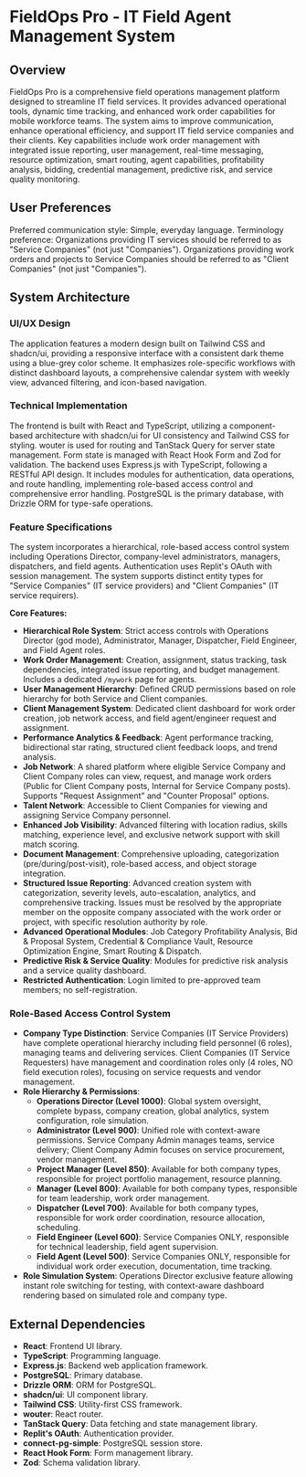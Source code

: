 # FieldOps Pro - IT Field Agent Management System

## Overview
FieldOps Pro is a comprehensive field operations management platform designed to streamline IT field services. It provides advanced operational tools, dynamic time tracking, and enhanced work order capabilities for mobile workforce teams. The system aims to improve communication, enhance operational efficiency, and support IT field service companies and their clients. Key capabilities include work order management with integrated issue reporting, user management, real-time messaging, resource optimization, smart routing, agent capabilities, profitability analysis, bidding, credential management, predictive risk, and service quality monitoring.

## User Preferences
Preferred communication style: Simple, everyday language.
Terminology preference: Organizations providing IT services should be referred to as "Service Companies" (not just "Companies"). Organizations providing work orders and projects to Service Companies should be referred to as "Client Companies" (not just "Companies").

## System Architecture

### UI/UX Design
The application features a modern design built on Tailwind CSS and shadcn/ui, providing a responsive interface with a consistent dark theme using a blue-grey color scheme. It emphasizes role-specific workflows with distinct dashboard layouts, a comprehensive calendar system with weekly view, advanced filtering, and icon-based navigation.

### Technical Implementation
The frontend is built with React and TypeScript, utilizing a component-based architecture with shadcn/ui for UI consistency and Tailwind CSS for styling. wouter is used for routing and TanStack Query for server state management. Form state is managed with React Hook Form and Zod for validation.
The backend uses Express.js with TypeScript, following a RESTful API design. It includes modules for authentication, data operations, and route handling, implementing role-based access control and comprehensive error handling. PostgreSQL is the primary database, with Drizzle ORM for type-safe operations.

### Feature Specifications
The system incorporates a hierarchical, role-based access control system including Operations Director, company-level administrators, managers, dispatchers, and field agents. Authentication uses Replit's OAuth with session management. The system supports distinct entity types for "Service Companies" (IT service providers) and "Client Companies" (IT service requirers).

**Core Features:**
- **Hierarchical Role System**: Strict access controls with Operations Director (god mode), Administrator, Manager, Dispatcher, Field Engineer, and Field Agent roles.
- **Work Order Management**: Creation, assignment, status tracking, task dependencies, integrated issue reporting, and budget management. Includes a dedicated `/mywork` page for agents.
- **User Management Hierarchy**: Defined CRUD permissions based on role hierarchy for both Service and Client companies.
- **Client Management System**: Dedicated client dashboard for work order creation, job network access, and field agent/engineer request and assignment.
- **Performance Analytics & Feedback**: Agent performance tracking, bidirectional star rating, structured client feedback loops, and trend analysis.
- **Job Network**: A shared platform where eligible Service Company and Client Company roles can view, request, and manage work orders (Public for Client Company posts, Internal for Service Company posts). Supports "Request Assignment" and "Counter Proposal" options.
- **Talent Network**: Accessible to Client Companies for viewing and assigning Service Company personnel.
- **Enhanced Job Visibility**: Advanced filtering with location radius, skills matching, experience level, and exclusive network support with skill match scoring.
- **Document Management**: Comprehensive uploading, categorization (pre/during/post-visit), role-based access, and object storage integration.
- **Structured Issue Reporting**: Advanced creation system with categorization, severity levels, auto-escalation, analytics, and comprehensive tracking. Issues must be resolved by the appropriate member on the opposite company associated with the work order or project, with specific resolution authority by role.
- **Advanced Operational Modules**: Job Category Profitability Analysis, Bid & Proposal System, Credential & Compliance Vault, Resource Optimization Engine, Smart Routing & Dispatch.
- **Predictive Risk & Service Quality**: Modules for predictive risk analysis and a service quality dashboard.
- **Restricted Authentication**: Login limited to pre-approved team members; no self-registration.

### Role-Based Access Control System
- **Company Type Distinction**: Service Companies (IT Service Providers) have complete operational hierarchy including field personnel (6 roles), managing teams and delivering services. Client Companies (IT Service Requesters) have management and coordination roles only (4 roles, NO field execution roles), focusing on service requests and vendor management.
- **Role Hierarchy & Permissions**:
    - **Operations Director (Level 1000)**: Global system oversight, complete bypass, company creation, global analytics, system configuration, role simulation.
    - **Administrator (Level 900)**: Unified role with context-aware permissions. Service Company Admin manages teams, service delivery; Client Company Admin focuses on service procurement, vendor management.
    - **Project Manager (Level 850)**: Available for both company types, responsible for project portfolio management, resource planning.
    - **Manager (Level 800)**: Available for both company types, responsible for team leadership, work order management.
    - **Dispatcher (Level 700)**: Available for both company types, responsible for work order coordination, resource allocation, scheduling.
    - **Field Engineer (Level 600)**: Service Companies ONLY, responsible for technical leadership, field agent supervision.
    - **Field Agent (Level 500)**: Service Companies ONLY, responsible for individual work order execution, documentation, time tracking.
- **Role Simulation System**: Operations Director exclusive feature allowing instant role switching for testing, with context-aware dashboard rendering based on simulated role and company type.

## External Dependencies
- **React**: Frontend UI library.
- **TypeScript**: Programming language.
- **Express.js**: Backend web application framework.
- **PostgreSQL**: Primary database.
- **Drizzle ORM**: ORM for PostgreSQL.
- **shadcn/ui**: UI component library.
- **Tailwind CSS**: Utility-first CSS framework.
- **wouter**: React router.
- **TanStack Query**: Data fetching and state management library.
- **Replit's OAuth**: Authentication provider.
- **connect-pg-simple**: PostgreSQL session store.
- **React Hook Form**: Form management library.
- **Zod**: Schema validation library.